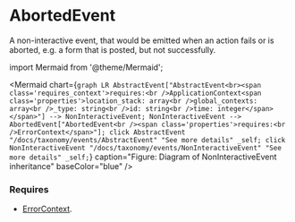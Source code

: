 # AbortedEvent

A non-interactive event, that would be emitted when an action fails or is aborted, e.g. a form that is 
posted, but not successfully.

import Mermaid from '@theme/Mermaid';

<Mermaid chart={`
	graph LR
    AbstractEvent["AbstractEvent<br><span class='requires_context'>requires:<br />ApplicationContext<span class='properties'>location_stack: array<br />global_contexts: array<br />_type: string<br />id: string<br />time: integer</span></span>"] --> NonInteractiveEvent;
    NonInteractiveEvent --> AbortedEvent["AbortedEvent<br /><span class='properties'>requires:<br />ErrorContext</span>"];
    click AbstractEvent "/docs/taxonomy/events/AbstractEvent" "See more details" _self;
    click NonInteractiveEvent "/docs/taxonomy/events/NonInteractiveEvent" "See more details" _self;
`} caption="Figure: Diagram of NonInteractiveEvent inheritance" baseColor="blue" />

### Requires
- [ErrorContext](/docs/taxonomy/global-contexts/ErrorContext).
